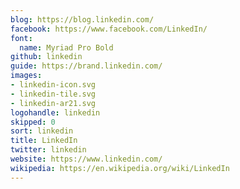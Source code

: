 ```yaml
---
blog: https://blog.linkedin.com/
facebook: https://www.facebook.com/LinkedIn/
font:
  name: Myriad Pro Bold
github: linkedin
guide: https://brand.linkedin.com/
images:
- linkedin-icon.svg
- linkedin-tile.svg
- linkedin-ar21.svg
logohandle: linkedin
skipped: 0
sort: linkedin
title: LinkedIn
twitter: linkedin
website: https://www.linkedin.com/
wikipedia: https://en.wikipedia.org/wiki/LinkedIn
---
```

